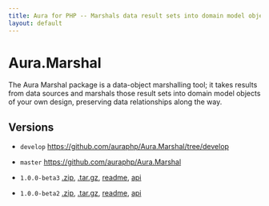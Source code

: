 ```yaml
---
title: Aura for PHP -- Marshals data result sets into domain model objects
layout: default
---
```


Aura.Marshal
============

The Aura Marshal package is a data-object marshalling tool; it takes results from data sources and marshals those result sets into domain model objects of your own design, preserving data relationships along the way.

Versions
--------

* `develop` <https://github.com/auraphp/Aura.Marshal/tree/develop>

* `master` <https://github.com/auraphp/Aura.Marshal>

* `1.0.0-beta3` [.zip](https://github.com/auraphp/Aura.Marshal/zipball/1.0.0-beta3), [.tar.gz](https://github.com/auraphp/Aura.Marshal/tarball/1.0.0-beta3), [readme](version/1.0.0-beta3/), [api](version/1.0.0-beta3/api/)

* `1.0.0-beta2` [.zip](https://github.com/auraphp/Aura.Marshal/zipball/1.0.0-beta2), [.tar.gz](https://github.com/auraphp/Aura.Marshal/tarball/1.0.0-beta2), [readme](version/1.0.0-beta2/), [api](version/1.0.0-beta2/api/)

